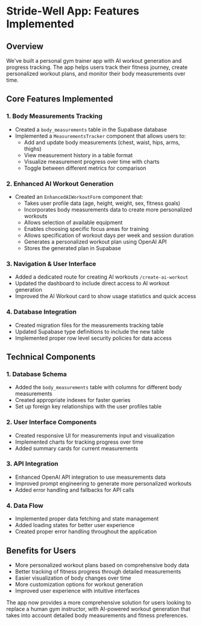 # Stride-Well App: Features Implemented

## Overview
We've built a personal gym trainer app with AI workout generation and progress tracking. The app helps users track their fitness journey, create personalized workout plans, and monitor their body measurements over time.

## Core Features Implemented

### 1. Body Measurements Tracking
- Created a `body_measurements` table in the Supabase database 
- Implemented a `MeasurementsTracker` component that allows users to:
  - Add and update body measurements (chest, waist, hips, arms, thighs)
  - View measurement history in a table format
  - Visualize measurement progress over time with charts
  - Toggle between different metrics for comparison

### 2. Enhanced AI Workout Generation
- Created an `EnhancedAIWorkoutForm` component that:
  - Takes user profile data (age, height, weight, sex, fitness goals)
  - Incorporates body measurements data to create more personalized workouts
  - Allows selection of available equipment
  - Enables choosing specific focus areas for training
  - Allows specification of workout days per week and session duration
  - Generates a personalized workout plan using OpenAI API
  - Stores the generated plan in Supabase

### 3. Navigation & User Interface
- Added a dedicated route for creating AI workouts `/create-ai-workout`
- Updated the dashboard to include direct access to AI workout generation
- Improved the AI Workout card to show usage statistics and quick access

### 4. Database Integration
- Created migration files for the measurements tracking table
- Updated Supabase type definitions to include the new table
- Implemented proper row level security policies for data access

## Technical Components

### 1. Database Schema
- Added the `body_measurements` table with columns for different body measurements
- Created appropriate indexes for faster queries
- Set up foreign key relationships with the user profiles table

### 2. User Interface Components
- Created responsive UI for measurements input and visualization
- Implemented charts for tracking progress over time
- Added summary cards for current measurements

### 3. API Integration
- Enhanced OpenAI API integration to use measurements data
- Improved prompt engineering to generate more personalized workouts
- Added error handling and fallbacks for API calls

### 4. Data Flow
- Implemented proper data fetching and state management
- Added loading states for better user experience
- Created proper error handling throughout the application

## Benefits for Users
- More personalized workout plans based on comprehensive body data
- Better tracking of fitness progress through detailed measurements
- Easier visualization of body changes over time
- More customization options for workout generation
- Improved user experience with intuitive interfaces

The app now provides a more comprehensive solution for users looking to replace a human gym instructor, with AI-powered workout generation that takes into account detailed body measurements and fitness preferences. 